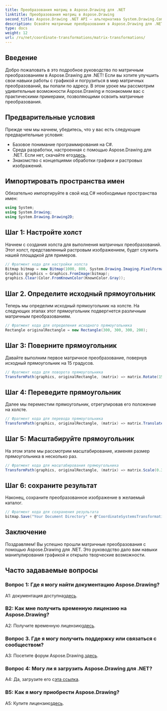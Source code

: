 ```yaml
---
title: Преобразования матриц в Aspose.Drawing для .NET
linktitle: Преобразования матриц в Aspose.Drawing
second_title: Aspose.Drawing .NET API — альтернатива System.Drawing.Common
description: Освойте матричные преобразования в Aspose.Drawing для .NET с помощью этого пошагового руководства.
type: docs
weight: 12
url: /ru/net/coordinate-transformations/matrix-transformations/
---
```

## Введение

Добро пожаловать в это подробное руководство по матричным преобразованиям в Aspose.Drawing для .NET! Если вы хотите улучшить свои навыки работы с графикой и погрузиться в мир матричных преобразований, вы попали по адресу. В этом уроке мы рассмотрим удивительные возможности Aspose.Drawing и познакомим вас с практическими примерами, позволяющими освоить матричные преобразования.

## Предварительные условия

Прежде чем мы начнем, убедитесь, что у вас есть следующие предварительные условия:

- Базовое понимание программирования на C#.
-  Среда разработки, настроенная с помощью Aspose.Drawing для .NET. Если нет, скачайте его[здесь](https://releases.aspose.com/drawing/net/).
- Знакомство с концепциями обработки графики и растровых изображений.

## Импортировать пространства имен

Обязательно импортируйте в свой код C# необходимые пространства имен:

```csharp
using System;
using System.Drawing;
using System.Drawing.Drawing2D;
```

## Шаг 1: Настройте холст

Начнем с создания холста для выполнения матричных преобразований. Этот холст, представленный растровым изображением, будет служить нашей площадкой для примеров.

```csharp
// Фрагмент кода для настройки холста
Bitmap bitmap = new Bitmap(1000, 800, System.Drawing.Imaging.PixelFormat.Format32bppPArgb);
Graphics graphics = Graphics.FromImage(bitmap);
graphics.Clear(Color.FromKnownColor(KnownColor.Gray));
```

## Шаг 2. Определите исходный прямоугольник

Теперь мы определим исходный прямоугольник на холсте. На следующих этапах этот прямоугольник подвергнется различным матричным преобразованиям.

```csharp
// Фрагмент кода для определения исходного прямоугольника
Rectangle originalRectangle = new Rectangle(300, 300, 300, 200);
```

## Шаг 3: Поверните прямоугольник

Давайте выполним первое матричное преобразование, повернув исходный прямоугольник на 15 градусов.

```csharp
// Фрагмент кода для поворота прямоугольника
TransformPath(graphics, originalRectangle, (matrix) => matrix.Rotate(15.0f));
```

## Шаг 4: Переведите прямоугольник

Далее мы переместим прямоугольник, отрегулировав его положение на холсте.

```csharp
// Фрагмент кода для перевода прямоугольника
TransformPath(graphics, originalRectangle, (matrix) => matrix.Translate(-250, -250));
```

## Шаг 5: Масштабируйте прямоугольник

На этом этапе мы рассмотрим масштабирование, изменяя размер прямоугольника в несколько раз.

```csharp
// Фрагмент кода для масштабирования прямоугольника
TransformPath(graphics, originalRectangle, (matrix) => matrix.Scale(0.3f, 0.3f));
```

## Шаг 6: сохраните результат

Наконец, сохраните преобразованное изображение в желаемый каталог.

```csharp
// Фрагмент кода для сохранения результата
bitmap.Save("Your Document Directory" + @"CoordinateSystemsTransformations\MatrixTransformations_out.png");
```

## Заключение

Поздравляем! Вы успешно прошли матричные преобразования с помощью Aspose.Drawing для .NET. Это руководство дало вам навыки манипулирования графикой и открыло творческие возможности.

## Часто задаваемые вопросы

### Вопрос 1: Где я могу найти документацию Aspose.Drawing?

 A1: документация доступна[здесь](https://reference.aspose.com/drawing/net/).

### В2: Как мне получить временную лицензию на Aspose.Drawing?

 A2: Получите временную лицензию[здесь](https://purchase.aspose.com/temporary-license/).

### Вопрос 3. Где я могу получить поддержку или связаться с сообществом?

 A3: Посетите форум Aspose.Drawing.[здесь](https://forum.aspose.com/c/diagram/17).

### Вопрос 4: Могу ли я загрузить Aspose.Drawing для .NET?

 A4: Да, загрузите его с[эта ссылка](https://releases.aspose.com/drawing/net/).

### В5: Как я могу приобрести Aspose.Drawing?

 A5: Купите лицензию[здесь](https://purchase.aspose.com/buy).